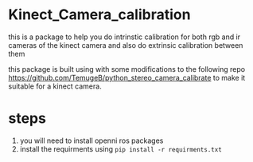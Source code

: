 # Kinect_Camera_calibration
this is a package to help you do intrinstic calibration for both rgb and ir cameras of the kinect camera and also do extrinsic calibration between them


this package is built using with some modifications to the following repo https://github.com/TemugeB/python_stereo_camera_calibrate
to make it suitable for a kinect camera.

# steps
1) you will need to install openni ros packages 
2) install the requirments using `pip install -r requirments.txt`
